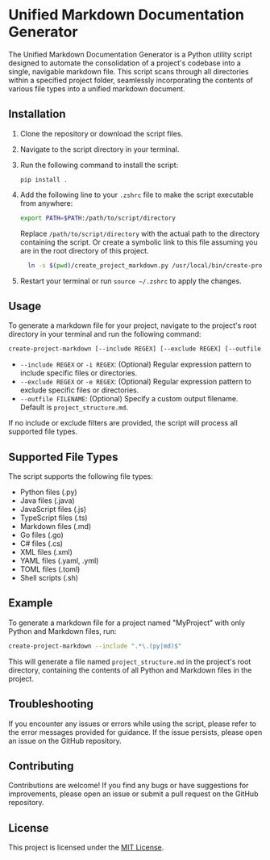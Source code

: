 # Unified Markdown Documentation Generator

The Unified Markdown Documentation Generator is a Python utility script designed to automate 
the consolidation of a project's codebase into a single, navigable markdown file. 
This script scans through all directories within a specified project folder, seamlessly 
incorporating the contents of various file types into a unified markdown document.

## Installation

1. Clone the repository or download the script files.
2. Navigate to the script directory in your terminal.
3. Run the following command to install the script:

   ```
   pip install .
   ```

4. Add the following line to your `.zshrc` file to make the script executable from anywhere:

   ```sh
   export PATH=$PATH:/path/to/script/directory
   ```

   Replace `/path/to/script/directory` with the actual path to the directory containing the script.
   Or create a symbolic link to this file assuming you are in the root directory of this project.
   ```sh
     ln -s $(pwd)/create_project_markdown.py /usr/local/bin/create-project-markdown
   ```

5. Restart your terminal or run `source ~/.zshrc` to apply the changes.

## Usage

To generate a markdown file for your project, navigate to the project's root directory in 
your terminal and run the following command:

```sh
create-project-markdown [--include REGEX] [--exclude REGEX] [--outfile FILENAME]
```

- `--include REGEX` or `-i REGEX`: (Optional) Regular expression pattern to include specific files or directories.
- `--exclude REGEX` or `-e REGEX`: (Optional) Regular expression pattern to exclude specific files or directories.
- `--outfile FILENAME`: (Optional) Specify a custom output filename. Default is `project_structure.md`.

If no include or exclude filters are provided, the script will process all supported file types.

## Supported File Types

The script supports the following file types:

- Python files (.py)
- Java files (.java)
- JavaScript files (.js)
- TypeScript files (.ts)
- Markdown files (.md)
- Go files (.go)
- C# files (.cs)
- XML files (.xml)
- YAML files (.yaml, .yml)
- TOML files (.toml)
- Shell scripts (.sh)

## Example

To generate a markdown file for a project named "MyProject" with only Python and Markdown files, run:

```sh
create-project-markdown --include ".*\.(py|md)$"
```


This will generate a file named `project_structure.md` in the project's root directory, 
containing the contents of all Python and Markdown files in the project.

## Troubleshooting

If you encounter any issues or errors while using the script, please refer to the 
error messages provided for guidance. If the issue persists, please open an issue on 
the GitHub repository.

## Contributing

Contributions are welcome! If you find any bugs or have suggestions for improvements, 
please open an issue or submit a pull request on the GitHub repository.

## License

This project is licensed under the [MIT License](LICENSE).

